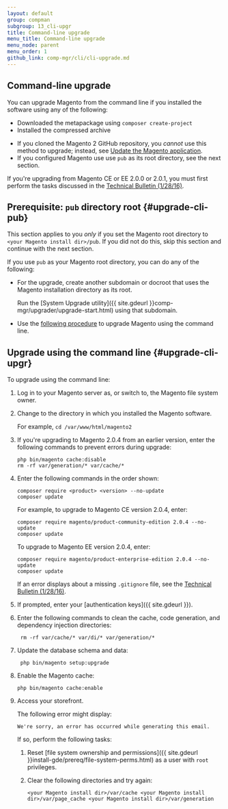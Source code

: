 ```yaml
---
layout: default 
group: compman
subgroup: 13_cli-upgr
title: Command-line upgrade
menu_title: Command-line upgrade
menu_node: parent
menu_order: 1
github_link: comp-mgr/cli/cli-upgrade.md
---
```


## Command-line upgrade
You can upgrade Magento from the command line if you installed the software using any of the following:

*	Downloaded the metapackage using `composer create-project`
*	Installed the compressed archive

<div class="bs-callout bs-callout-info" id="info">
 	<ul><li>If you cloned the Magento 2 GitHub repository, you <em>cannot</em> use this method to upgrade; instead, see <a href="{{ site.gdeurl }}install-gde/install/cli/dev_update-magento.html">Update the Magento application</a>.</li>
 		<li>If you configured Magento use use <code>pub</code> as its root directory, see the next section.</li></ul>
</div>

<div class="bs-callout bs-callout-warning">
    <p>If you're upgrading from Magento CE or EE 2.0.0 or 2.0.1, you must first perform the tasks discussed in the <a href="{{ site.gdeurl }}release-notes/tech_bull_201-upgrade.html">Technical Bulletin (1/28/16)</a>.</p>
</div>

## Prerequisite: `pub` directory root {#upgrade-cli-pub}
This section applies to you *only* if you set the Magento root directory to `<your Magento install dir>/pub`. If you did not do this, skip this section and continue with the next section.

If you use `pub` as your Magento root directory, you can do any of the following:

*	For the upgrade, create another subdomain or docroot that uses the Magento installation directory as its root. 

	Run the [System Upgrade utility]({{ site.gdeurl }}comp-mgr/upgrader/upgrade-start.html) using that subdomain.
*	Use the [following procedure](#upgrade-cli-upgr) to upgrade Magento using the command line.

## Upgrade using the command line {#upgrade-cli-upgr}
To upgrade using the command line:

1.	Log in to your Magento server as, or switch to, the Magento file system owner.
2.	Change to the directory in which you installed the Magento software.

	For example, `cd /var/www/html/magento2`
3.	If you're upgrading to Magento 2.0.4 from an earlier version, enter the following commands to prevent errors during upgrade:

		php bin/magento cache:disable
		rm -rf var/generation/* var/cache/*
2.	Enter the following commands in the order shown:

		composer require <product> <version> --no-update
		composer update

	For example, to upgrade to Magento CE version 2.0.4, enter:

		composer require magento/product-community-edition 2.0.4 --no-update
		composer update

	To upgrade to Magento EE version 2.0.4, enter:

		composer require magento/product-enterprise-edition 2.0.4 --no-update
		composer update
	
	<div class="bs-callout bs-callout-info" id="info">
  		<p>If an error displays about a missing <code>.gitignore</code> file, see the <a href="{{ site.gdeurl }}release-notes/tech_bull_201-upgrade.html#resolution2">Technical Bulletin (1/28/16)</a>.</p>
	</div>

3.	If prompted, enter your [authentication keys]({{ site.gdeurl }}).
3. Enter the following commands to clean the cache, code generation, and dependency injection directories:

		rm -rf var/cache/* var/di/* var/generation/*

4. Update the database schema and data:

		php bin/magento setup:upgrade
5.	Enable the Magento cache:

		php bin/magento cache:enable
6.	Access your storefront.

	The following error might display:

		We're sorry, an error has occurred while generating this email.
	
	If so, perform the following tasks:

	1.	Reset [file system ownership and permissions]({{ site.gdeurl }}install-gde/prereq/file-system-perms.html) as a user with `root` privileges.
	2.	Clear the following directories and try again:

			<your Magento install dir>/var/cache <your Magento install dir>/var/page_cache <your Magento install dir>/var/generation 